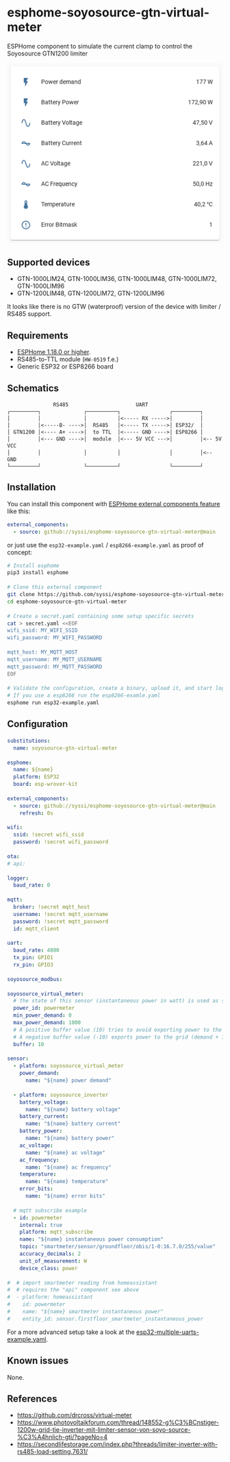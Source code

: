 # esphome-soyosource-gtn-virtual-meter

ESPHome component to simulate the current clamp to control the Soyosource GTN1200 limiter

![Lovelace entities card](lovelace-entities-card.png "lovelace entities card")


## Supported devices

* GTN-1000LIM24, GTN-1000LIM36, GTN-1000LIM48, GTN-1000LIM72, GTN-1000LIM96
* GTN-1200LIM48, GTN-1200LIM72, GTN-1200LIM96

It looks like there is no GTW (waterproof) version of the device with limiter / RS485 support.

## Requirements

* [ESPHome 1.18.0 or higher](https://github.com/esphome/esphome/releases).
* RS485-to-TTL module (`HW-0519` f.e.)
* Generic ESP32 or ESP8266 board

## Schematics

```
               RS485                      UART
┌─────────┐              ┌──────────┐                ┌─────────┐
│         │              │          │<----- RX ----->│         │
│         │<-----B- ---->│  RS485   │<----- TX ----->│ ESP32/  │
│ GTN1200 │<---- A+ ---->│  to TTL  │<----- GND ---->│ ESP8266 │
│         │<--- GND ---->│  module  │<--- 5V VCC --->│         │<-- 5V VCC
│         │              │          │                │         │<-- GND
└─────────┘              └──────────┘                └─────────┘

```

## Installation

You can install this component with [ESPHome external components feature](https://esphome.io/components/external_components.html) like this:
```yaml
external_components:
  - source: github://syssi/esphome-soyosource-gtn-virtual-meter@main
```

or just use the `esp32-example.yaml` / `esp8266-example.yaml` as proof of concept:

```bash
# Install esphome
pip3 install esphome

# Clone this external component
git clone https://github.com/syssi/esphome-soyosource-gtn-virtual-meter.git
cd esphome-soyosource-gtn-virtual-meter

# Create a secret.yaml containing some setup specific secrets
cat > secret.yaml <<EOF
wifi_ssid: MY_WIFI_SSID
wifi_password: MY_WIFI_PASSWORD

mqtt_host: MY_MQTT_HOST
mqtt_username: MY_MQTT_USERNAME
mqtt_password: MY_MQTT_PASSWORD
EOF

# Validate the configuration, create a binary, upload it, and start logs
# If you use a esp8266 run the esp8266-examle.yaml
esphome run esp32-example.yaml

```

## Configuration

```yaml
substitutions:
  name: soyosource-gtn-virtual-meter

esphome:
  name: ${name}
  platform: ESP32
  board: esp-wrover-kit

external_components:
  - source: github://syssi/esphome-soyosource-gtn-virtual-meter@main
    refresh: 0s

wifi:
  ssid: !secret wifi_ssid
  password: !secret wifi_password

ota:
# api:

logger:
  baud_rate: 0

mqtt:
  broker: !secret mqtt_host
  username: !secret mqtt_username
  password: !secret mqtt_password
  id: mqtt_client

uart:
  baud_rate: 4800
  tx_pin: GPIO1
  rx_pin: GPIO3

soyosource_modbus:

soyosource_virtual_meter:
  # the state of this sensor (instantaneous power in watt) is used as source
  power_id: powermeter
  min_power_demand: 0
  max_power_demand: 1000
  # A positive buffer value (10) tries to avoid exporting power to the grid (demand - 10 watts)
  # A negative buffer value (-10) exports power to the grid (demand + 10 watts)
  buffer: 10

sensor:
  - platform: soyosource_virtual_meter
    power_demand:
      name: "${name} power demand"

  - platform: soyosource_inverter
    battery_voltage:
      name: "${name} battery voltage"
    battery_current:
      name: "${name} battery current"
    battery_power:
      name: "${name} battery power"
    ac_voltage:
      name: "${name} ac voltage"
    ac_frequency:
      name: "${name} ac frequency"
    temperature:
      name: "${name} temperature"
    error_bits:
      name: "${name} error bits"

  # mqtt subscribe example
  - id: powermeter
    internal: true
    platform: mqtt_subscribe
    name: "${name} instantaneous power consumption"
    topic: "smartmeter/sensor/groundfloor/obis/1-0:16.7.0/255/value"
    accuracy_decimals: 2
    unit_of_measurement: W
    device_class: power

#  # import smartmeter reading from homeassistant
#  # requires the "api" component see above
#  - platform: homeassistant
#    id: powermeter
#    name: "${name} smartmeter instantaneous power"
#    entity_id: sensor.firstfloor_smartmeter_instantaneous_power
```

For a more advanced setup take a look at the [esp32-multiple-uarts-example.yaml](esp32-multiple-uarts-example.yaml).

## Known issues

None.

## References

* https://github.com/drcross/virtual-meter
* https://www.photovoltaikforum.com/thread/148552-g%C3%BCnstiger-1200w-grid-tie-inverter-mit-limiter-sensor-von-soyo-source-%C3%A4hnlich-gti/?pageNo=4
* https://secondlifestorage.com/index.php?threads/limiter-inverter-with-rs485-load-setting.7631/


